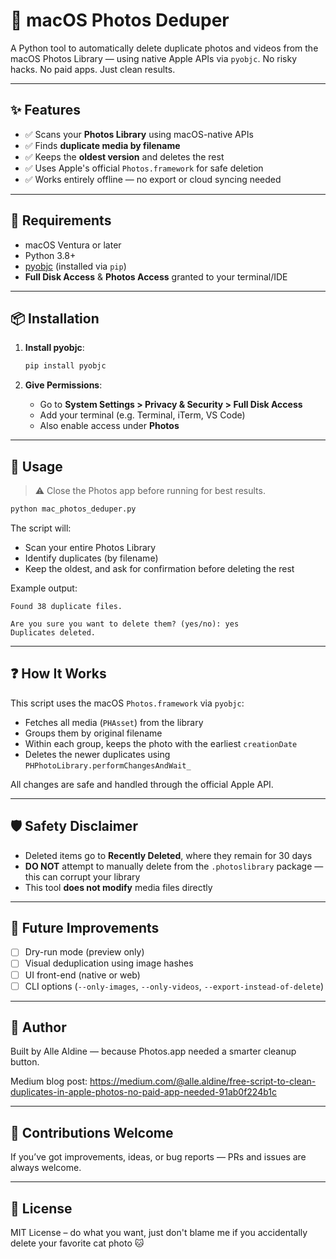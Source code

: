 
# 📸 macOS Photos Deduper

A Python tool to automatically delete duplicate photos and videos from the macOS Photos Library — using native Apple APIs via `pyobjc`. No risky hacks. No paid apps. Just clean results.

---

## ✨ Features

- ✅ Scans your **Photos Library** using macOS-native APIs
- ✅ Finds **duplicate media by filename**
- ✅ Keeps the **oldest version** and deletes the rest
- ✅ Uses Apple's official `Photos.framework` for safe deletion
- ✅ Works entirely offline — no export or cloud syncing needed

---

## 🔧 Requirements

- macOS Ventura or later  
- Python 3.8+  
- [pyobjc](https://pypi.org/project/pyobjc/) (installed via `pip`)  
- **Full Disk Access** & **Photos Access** granted to your terminal/IDE

---

## 📦 Installation

1. **Install pyobjc**:
    ```bash
    pip install pyobjc
    ```

2. **Give Permissions**:  
   - Go to **System Settings > Privacy & Security > Full Disk Access**
   - Add your terminal (e.g. Terminal, iTerm, VS Code)
   - Also enable access under **Photos**

---

## 🚀 Usage

> ⚠️ Close the Photos app before running for best results.

```bash
python mac_photos_deduper.py
```

The script will:

- Scan your entire Photos Library
- Identify duplicates (by filename)
- Keep the oldest, and ask for confirmation before deleting the rest

Example output:

```
Found 38 duplicate files.

Are you sure you want to delete them? (yes/no): yes
Duplicates deleted.
```

---

## ❓ How It Works

This script uses the macOS `Photos.framework` via `pyobjc`:

- Fetches all media (`PHAsset`) from the library
- Groups them by original filename
- Within each group, keeps the photo with the earliest `creationDate`
- Deletes the newer duplicates using `PHPhotoLibrary.performChangesAndWait_`

All changes are safe and handled through the official Apple API.

---

## 🛡️ Safety Disclaimer

- Deleted items go to **Recently Deleted**, where they remain for 30 days
- **DO NOT** attempt to manually delete from the `.photoslibrary` package — this can corrupt your library
- This tool **does not modify** media files directly

---

## 🧠 Future Improvements

- [ ] Dry-run mode (preview only)
- [ ] Visual deduplication using image hashes
- [ ] UI front-end (native or web)
- [ ] CLI options (`--only-images`, `--only-videos`, `--export-instead-of-delete`)

---

## 🙌 Author

Built by Alle Aldine — because Photos.app needed a smarter cleanup button.

Medium blog post: https://medium.com/@alle.aldine/free-script-to-clean-duplicates-in-apple-photos-no-paid-app-needed-91ab0f224b1c

---

## 🧡 Contributions Welcome

If you’ve got improvements, ideas, or bug reports — PRs and issues are always welcome.

---

## 📜 License

MIT License – do what you want, just don't blame me if you accidentally delete your favorite cat photo 🐱
